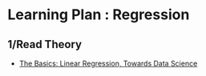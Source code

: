 # Learning Plan : Regression

## 1/Read Theory
- [The Basics: Linear Regression, Towards Data Science](https://towardsdatascience.com/the-basics-linear-regression-2fc9f5124687)
